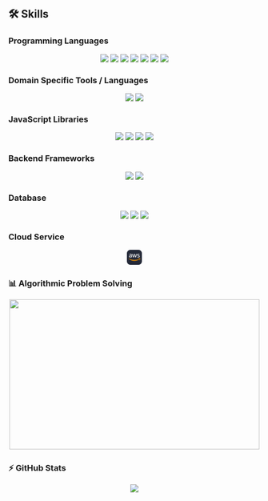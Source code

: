 <!-- <h2 align="center">Jigyansu Nanda</h2> -->

<!-- ## 🏢 Work Experience

**Fullstack Software Engineer at Chef-On-Wheelz**

_Melbourne, Victoria, Australia (February 2024 – April 2024)_

-   **Backend**: Built the complete backend infrastructure of Chef On Wheelz using **Node.js** and **Express.js**, architecting scalable APIs along with **JWT** based **authentication** and **authorization** mechanisms.

-   **Frontend**: Designed and Developed intuitive web and mobile interfaces of Chef On Wheelz using **React.js** and **Redux**. Reduced load times of routes to enhance user engagement and user retention.

-   **Deployment**: Created seamless deployment strategy using **AWS EC2**, **Nginx** ensuring reliable performance and high availability of Chef-On-Wheelz. Used **AWS Route 53** for routing.

**Software Engineer at HCL Technologies**

_Bangalore, India (July 2021 – August 2022)_

-   **Client Google:** Developed and tested Android 12’s **ELS (Emergency Location Services)** using **Spring Framework**, enabling secure Geo-location data transmission between emergency endpoint and PSAP via **HTTPS** to ensure compliance with **E112 caller location** required mandatory by **EU** regulation.

-   Improved data access performance by **43%** through the implementation and maintainance of a **Caching Layer using Redis** while maintaining the **minimum accuracy of 80%** required by European Emergency Number Association.

-   **Client Keysight (IxLoad Video Test solutions):** Applied advanced **VQmon/HD** algorithm for video quality assessment, increasing real-time audio and video performance accuracy over IPTV networks by **7.8%** in Keysight’s **IxLoad Video Test Solution**.

-   Enhanced video streaming performance by implementing more efficient Adaptive Streaming Emulation and User initiated Streaming Emulation in system components such as VoD platforms and OTT video delivery systems.

-   Handled **concurrency issues** and implemented **thread safety** in IMS subsystem inside LTE Sequencer tool.

-   Created two internal applications: **IMS Health Monitor** and **IP Shifting Utility** and optimized legacy codebase. -->

<!-- ## 🎓 Education

| Institution                  | Location           | Duration               | Qualification                              |
| ---------------------------- | ------------------ | ---------------------- | ------------------------------------------ |
| **IIT Delhi**                | New Delhi, India   | _July 2017 - May 2021_ | Bachelor of Technology                     |
| **Naidu +2 Science College** | Bhubaneswar, India | _June 2014 – May 2016_ | Higher Secondary Education (11th and 12th) |
| **Kalinga Vidyapitha**       | Bhubaneswar, India | _May 2011 – May 2014_  | Secondary Education                        | -->

## 🛠️ Skills

### Programming Languages

<p align="center">
<img  height="25"  src="https://img.shields.io/badge/-JavaScript-000000?style=flat&logo=javascript&logoColor=black&labelColor=F7DF1E&color=grey"/>
<img  height="25"  src="https://img.shields.io/badge/-TypeScript-000000?style=flat&logo=typescript&logoColor=white&labelColor=007ACC&color=grey"/>
<img  height="25"  src="https://img.shields.io/badge/-Go-000000?style=flat&logo=go&logoColor=white&labelColor=00ADD8&color=grey"/>
<img  height="25"  src="https://img.shields.io/badge/-C++-000000?style=flat&logo=c%2B%2B&logoColor=white&labelColor=00599C&color=grey"/>
<img  height="25"  src="https://img.shields.io/badge/-Rust-000000?style=flat&logo=rust&logoColor=white&labelColor=b7410e&color=grey"/>
<img  height="25"  src="https://img.shields.io/badge/-Java-000000?style=flat&logo=openjdk&logoColor=white&labelColor=007396&color=grey"/>
<img  height="25"  src="https://img.shields.io/badge/-Python-000000?style=flat&logo=python&logoColor=yellow&labelColor=3776AB&color=grey"/>
</p>

### Domain Specific Tools / Languages

<p align="center">
<img  height="25"  src="https://img.shields.io/badge/-HTML5-000000?style=flat&logo=html5&logoColor=white&labelColor=E34F26&color=grey"/>
<img  height="25"  src="https://img.shields.io/badge/-CSS3-000000?style=flat&logo=css3&logoColor=white&labelColor=1572B6&color=grey"/>
</p>

### JavaScript Libraries

<p align="center">
<img  height="25"  src="https://img.shields.io/badge/-React-000000?style=flat&logo=react&logoColor=black&labelColor=61DAFB&color=grey"/>
<img  height="25"  src="https://img.shields.io/badge/-Redux-000000?style=flat&logo=redux&logoColor=white&labelColor=764abc&color=grey"/>
<img  height="25"  src="https://img.shields.io/badge/-jQuery-000000?style=flat&logo=jquery&logoColor=white&labelColor=0769AD&color=grey"/>
<img  height="25"  src="https://img.shields.io/badge/-Bootstrap-000000?style=flat&logo=bootstrap&logoColor=white&labelColor=563D7C&color=grey"/>
</p>

### Backend Frameworks

<p align="center">
<img  height="25"  src="https://img.shields.io/badge/-Node.js-000000?style=flat&logo=node.js&logoColor=white&labelColor=339933&color=grey"/>
<img  height="25"  src="https://img.shields.io/badge/-Express-000000?style=flat&logo=express&logoColor=white&labelColor=563D7C&color=grey"/>
</p>

### Database

<p align="center">
<img  height="25"  src="https://img.shields.io/badge/-SQL-000000?style=flat&logo=postgresql&logoColor=white&labelColor=4479A1&color=grey"/>
<img  height="25"  src="https://img.shields.io/badge/-MongoDB-000000?style=flat&logo=mongodb&logoColor=white&labelColor=47A248&color=grey"/>
<img  height="25"  src="https://img.shields.io/badge/-Redis-000000?style=flat&logo=redis&logoColor=white&labelColor=DC382D&color=grey"/>
</p>

### Cloud Service

<p align="center">
  <!-- <img height="25" src="https://img.shields.io/badge/-AWS-232F3E?style=flat&logo=amazon-aws&logoColor=white"/> -->
  <img  height="30" src="https://github.com/jigyansunanda/jigyansunanda/blob/main/assets/AWS-Dark.svg"/>
</p>

### 📊 Algorithmic Problem Solving

<p align="center">
  <img height="300em" width="500em" src="https://leetcard.jacoblin.cool/jigyansunanda?theme=dark&font=Karma&ext=contest"/>
</p>

### ⚡ GitHub Stats

<p align="center">
  <img src="https://github-readme-stats-jigyansu-nandas-projects.vercel.app/api/top-langs/?username=jigyansunanda&theme=dark&show_icons=true&hide_border=true&langs_count=8&hide=css,html,jupyter%20notebook"/>
</p>
